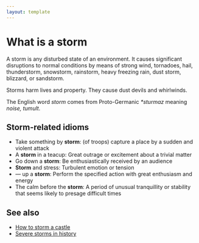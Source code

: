 ```yaml
---
layout: template
---
```


# What is a storm

A storm is any disturbed state of an environment. It causes significant disruptions to normal conditions by means of strong wind, tornadoes, hail, thunderstorm, snowstorm, rainstorm, heavy freezing rain, dust storm, blizzard, or sandstorm.

Storms harm lives and property. They cause dust devils and whirlwinds.

The English word _storm_ comes from Proto-Germanic _*sturmaz_ meaning _noise, tumult_.

## Storm-related idioms

-  Take something by **storm**: (of troops) capture a place by a sudden and violent attack
-  A **storm** in a teacup: Great outrage or excitement about a trivial matter
-  Go down a **storm**: Be enthusiastically received by an audience
-  **Storm** and stress: Turbulent emotion or tension
-  — up a **storm**: Perform the specified action with great enthusiasm and energy
-  The calm before the **storm**: A period of unusual tranquillity or stability that seems likely to presage difficult times

## See also

-  [How to storm a castle](storm_task.md)
-  [Severe storms in history](storm_reference.md)
